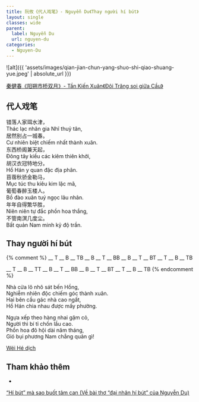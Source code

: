 ```yaml
---
title: 阮攸《代人戏笔》- Nguyễn Du《Thay người hí bút》
layout: single
classes: wide
parent:
  label: Nguyễn Du
  url: nguyen-du
categories: 
  - Nguyen-Du
---
```


![alt]({{ 'assets/images/qian-jian-chun-yang-shuo-shi-qiao-shuang-yue.jpeg' | absolute_url }})
> <cite>
<a target="_blank" href="http://www.360doc.com/content/17/0323/15/596044_639466884.shtml">
秦健春《阳朔市桥双月》- Tần Kiến Xuân《Đôi Trăng soi giữa Cầu》
</a>
</cite>


## 代人戏笔
错落人家珥水津，\
Thác lạc nhân gia Nhĩ thuỷ tân,\
居然别占一城春。\
Cư nhiên biệt chiếm nhất thành xuân.\
东西桥阁兼天起，\
Đông tây kiều các kiêm thiên khởi,\
胡汉衣冠特地分。\
Hồ Hán y quan đặc địa phân.\
苜蓿秋骄金勒马，\
Mục túc thu kiêu kim lặc mã,\
葡萄春醉玉楼人。\
Bồ đào xuân tuý ngọc lâu nhân.\
年年自得繁华胜，\
Niên niên tự đắc phồn hoa thắng,\
不管南溟几度尘。\
Bất quản Nam minh kỷ độ trần.

## Thay người hí bút
{% comment %}
__ T __ B __ TB
__ B __ T __ BB
__ B __ T __ BT
__ T __ B __ TB

__ T __ B __ TT
__ B __ T __ BB
__ B __ T __ BT
__ T __ B __ TB
{% endcomment %}

Nhà cửa lô nhô sát bến Hồng,\
Nghiễm nhiên độc chiếm góc thành xuân.\
Hai bên cầu gác nhà cao ngất,\
Hồ Hán chia nhau được mấy phường.

Ngựa xếp theo hàng nhai gặm cỏ,\
Người thì bí tỉ chốn lầu cao.\
Phồn hoa đô hội dài năm tháng,\
Gió bụi phương Nam chẳng quản gì!

> <cite>
<a target="_blank" href="https://wei-he.xyz">Wéi Hé dịch</a>
</cite>

## Tham khảo thêm
- <a target="_blank" href="https://vanviet.info/nghien-cuu-phe-binh/h-bt-m-sao-buot-tm-can-ve-bi-tho-dai-nhn-h-bt-cua-nguyen-du/">
“Hí bút” mà sao buốt tâm can (Về bài thơ “đại nhân hí bút” của Nguyễn Du)
</a>